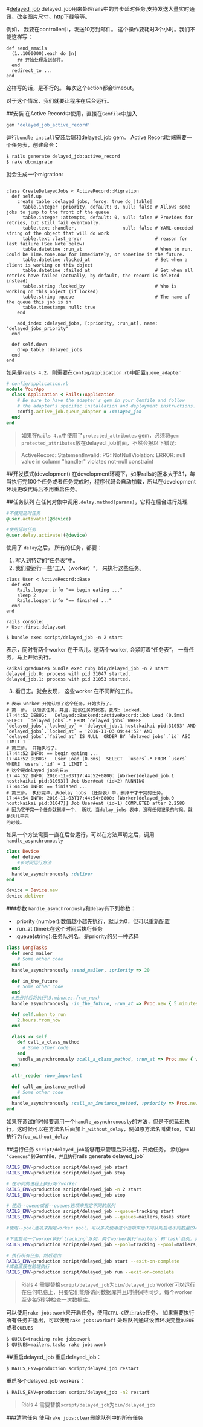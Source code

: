 #[delayed_job](https://github.com/collectiveidea/delayed_job)
delayed_job用来处理rails中的异步延时任务,支持发送大量实时通讯、改变图片尺寸、http下载等等。

例如， 我要在controller中，发送10万封邮件。 这个操作要耗时3个小时。我们不能这样写：

```
def send_emails
  (1..1000000).each do |n|
    ## 开始处理发送邮件。
  end
  redirect_to ...
end
```

这样写的话，是不行的。 每次这个action都会timeout。

对于这个情况，我们就要让程序在后台运行。

##安装
在Active Record中使用，直接在`Gemfile`中加入
```bash
gem 'delayed_job_active_record'
```
运行`bundle install`安装后端和delayed_job gem。
Active Record后端需要一个任务表，创建命令：
```bash
$ rails generate delayed_job:active_record
$ rake db:migrate
```
就会生成一个migration:

```

class CreateDelayedJobs < ActiveRecord::Migration
  def self.up
    create_table :delayed_jobs, force: true do |table|
      table.integer :priority, default: 0, null: false # Allows some jobs to jump to the front of the queue
      table.integer :attempts, default: 0, null: false # Provides for retries, but still fail eventually.
      table.text :handler,                 null: false # YAML-encoded string of the object that will do work
      table.text :last_error                           # reason for last failure (See Note below)
      table.datetime :run_at                           # When to run. Could be Time.zone.now for immediately, or sometime in the future.
      table.datetime :locked_at                        # Set when a client is working on this object
      table.datetime :failed_at                        # Set when all retries have failed (actually, by default, the record is deleted instead)
      table.string :locked_by                          # Who is working on this object (if locked)
      table.string :queue                              # The name of the queue this job is in
      table.timestamps null: true
    end

    add_index :delayed_jobs, [:priority, :run_at], name: "delayed_jobs_priority"
  end

  def self.down
    drop_table :delayed_jobs
  end
end

```

如果是`rails 4.2`，则需要在`config/application.rb`中配置`queue_adapter`
```ruby
# config/application.rb
module YourApp
  class Application < Rails::Application
    # Be sure to have the adapter's gem in your Gemfile and follow
    # the adapter's specific installation and deployment instructions.
    config.active_job.queue_adapter = :delayed_job
  end
end
```

>如果在`Rails 4.x`中使用了`protected_attributes` gem，必须将`gem protected_attributes`放在delayed_job前面，不然会报以下错误:

>ActiveRecord::StatementInvalid: PG::NotNullViolation: ERROR:  null value in column "handler" violates not-null constraint

##开发模式(development)
在development环境下，如果rails的版本大于3.1，每当执行完100个任务或者任务完成时，程序代码会自动加载，所以在development环境更改代码后不用重启任务。


##任务队列
在任何对象中调用`.delay.method(params)`，它将在后台进行处理
```ruby
#不使用延时任务
@user.activate!(@device)

#使用延时任务
@user.delay.activate!(@device)
```

使用了 `delay`之后， 所有的任务，都要：

1. 写入到特定的“任务表”中。
2. 我们要运行一些“工人（worker）“， 来执行这些任务。

```
class User < ActiveRecord::Base
  def eat
    Rails.logger.info "== begin eating ..."
    sleep 2
    Rails.logger.info "== finished ..."
  end
end
```

```
rails console:
> User.first.delay.eat
```

```
$ bundle exec script/delayed_job -n 2 start
```
 表示，同时有两个worker 在干活儿。这两个worker, 会紧盯着“任务表”， 一有任务，马上开始执行。

```
kaikai:graduate$ bundle exec ruby bin/delayed_job -n 2 start
delayed_job.0: process with pid 31047 started.
delayed_job.1: process with pid 31053 started.
```

3. 看日志。就会发现， 这些worker 在不间断的工作。

```
# 表示 worker 开始认领了这个任务，开始执行了。
# 第一步。 认领该任务。并且，把该任务的状态，变成: locked.
17:44:52 DEBUG:   Delayed::Backend::ActiveRecord::Job Load (0.5ms)  SELECT  `delayed_jobs`.* FROM `delayed_jobs` WHERE `delayed_jobs`.`locked_by` = 'delayed_job.1 host:kaikai pid:31053' AND `delayed_jobs`.`locked_at` = '2016-11-03 09:44:52' AND `delayed_jobs`.`failed_at` IS NULL  ORDER BY `delayed_jobs`.`id` ASC LIMIT 1
# 第二步。 开始执行了。
17:44:52 INFO: == begin eating ...
17:44:52 DEBUG:   User Load (0.3ms)  SELECT  `users`.* FROM `users` WHERE `users`.`id` = 1 LIMIT 1
# 这个是delayed job的日志
17:44:52 INFO: 2016-11-03T17:44:52+0800: [Worker(delayed_job.1 host:kaikai pid:31053)] Job User#eat (id=2) RUNNING
17:44:54 INFO: == finished ...
# 第三步。 执行完毕，从delay_jobs （任务表）中，删掉干才干完的任务。
17:44:54 INFO: 2016-11-03T17:44:54+0800: [Worker(delayed_job.0 host:kaikai pid:31047)] Job User#eat (id=1) COMPLETED after 2.2580
# 因为它干完一个任务就删掉一个， 所以，当delay_jobs 表中，没有任何记录的时候，就是活儿干完
的时候。
```




如果一个方法需要一直在后台运行，可以在方法声明之后，调用`handle_asynchronously`
```ruby
class Device
  def deliver
    #长时间运行方法
  end
  handle_asynchronously :deliver
end

device = Device.new
device.deliver
```
###参数
`handle_asynchronously`和`delay`有下列参数：
* :priority (number):数值越小越先执行，默认为0，但可以重新配置
* :run_at (time):在这个时间后执行任务
* :queue(string):任务队列名，是priority的另一种选择

```ruby
class LongTasks
  def send_mailer
    # Some other code
  end
  handle_asynchronously :send_mailer, :priority => 20

  def in_the_future
    # Some other code
  end
  #五分钟后将执行(5.minutes.from_now)
  handle_asynchronously :in_the_future, :run_at => Proc.new { 5.minutes.from_now }

  def self.when_to_run
    2.hours.from_now
  end

  class << self
    def call_a_class_method
      # Some other code
    end
    handle_asynchronously :call_a_class_method, :run_at => Proc.new { when_to_run }
  end

  attr_reader :how_important

  def call_an_instance_method
    # Some other code
  end
  handle_asynchronously :call_an_instance_method, :priority => Proc.new {|i| i.how_important }
end
```
如果在调试的时候要调用一个`handle_asynchronously`的方法，但是不想延迟执行，这时候可以在方法名后面加上`_without_delay`，例如原方法名叫做`foo`，立即执行为`foo_without_delay`

##运行任务
`script/delayed_job`能够用来管理后来进程，开始任务。
添加`gem "daemons"到`Gemfile`，并且执行`rails generate delayed_job`
```bash
RAILS_ENV=production script/delayed_job start
RAILS_ENV=production script/delayed_job stop

# 在不同的进程上执行两个worker
RAILS_ENV=production script/delayed_job -n 2 start
RAILS_ENV=production script/delayed_job stop

# 使用--queue或者--queues选项来指定不同的队列
RAILS_ENV=production script/delayed_job --queue=tracking start
RAILS_ENV=production script/delayed_job --queues=mailers,tasks start

#使用--pool选项来指定worker pool，可以多次使用这个选项来给不同队列启动不同数量的worker

#下面启动一个worker执行`tracking`队列，两个worker执行`mailers`和`task`队列，另外两个worker给其他的任务
RAILS_ENV=production script/delayed_job --pool=tracking --pool=mailers,tasks:2 --pool=*:2 start

# 执行所有任务，然后退出
RAILS_ENV=production script/delayed_job start --exit-on-complete
#或者直接在前端执行
RAILS_ENV=production script/delayed_job run --exit-on-complete
```
>Rials 4 需要替换`script/delayed_job`为`bin/delayed_job`
worker可以运行在任何电脑上，只要它们能够访问数据库并且时钟保持同步。每个worker至少每5秒钟检查一次数据库。

可以使用`rake jobs:work`来开启任务，使用`CTRL-C`终止rake任务。
如果需要执行所有任务并退出，可以使用`rake jobs:workoff`
处理队列通过设置环境变量`QUEUE`或者`QUEUES`
```bash
$ QUEUE=tracking rake jobs:work
$ QUEUES=mailers,tasks rake jobs:work
```

##重启delayed_job
重启delayed_job：
```bash
$ RAILS_ENV=production script/delayed_job restart
```
重启多个delayed_job workers：
```bash
$ RAILS_ENV=production script/delayed_job -n2 restart
```
>Rials 4 需要替换`script/delayed_job`为`bin/delayed_job`

###清除任务
使用`rake jobs:clear`删除队列中的所有任务
